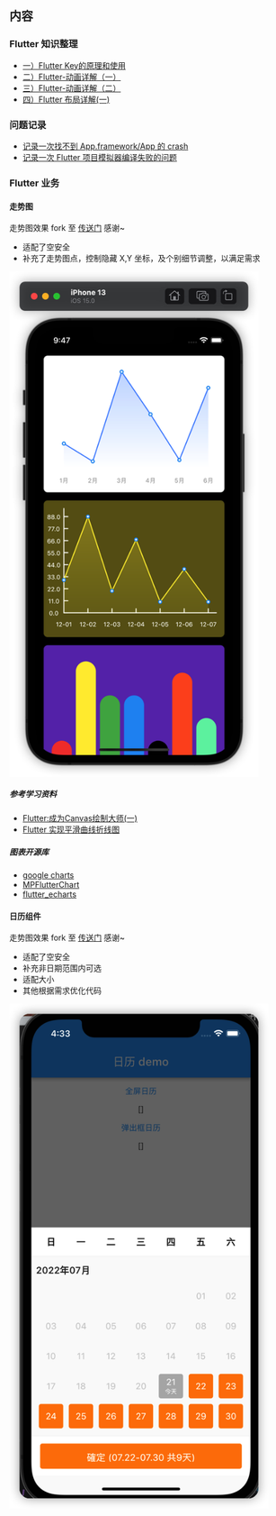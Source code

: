 
## 内容
### Flutter 知识整理
- [一）Flutter Key的原理和使用](https://zhengzeqin.netlify.app/2022/03/15/%E4%B8%80%EF%BC%89flutter-key%E7%9A%84%E5%8E%9F%E7%90%86%E5%92%8C%E4%BD%BF%E7%94%A8/)
- [二）Flutter-动画详解（一）](https://zhengzeqin.netlify.app/2022/03/28/%E4%BA%8C%EF%BC%89flutter-%E5%8A%A8%E7%94%BB%E8%AF%A6%E8%A7%A3%EF%BC%88%E4%B8%80%EF%BC%89/)
- [三）Flutter-动画详解（二）](https://zhengzeqin.netlify.app/2022/04/05/%E4%B8%89%EF%BC%89flutter-%E5%8A%A8%E7%94%BB%E8%AF%A6%E8%A7%A3%EF%BC%88%E4%BA%8C%EF%BC%89/)
- [四）Flutter 布局详解(一) ](https://zhengzeqin.netlify.app/2022/04/16/%E5%9B%9B%EF%BC%89flutter-%E5%B8%83%E5%B1%80%E8%AF%A6%E8%A7%A3/)

### 问题记录
- [记录一次找不到 App.framework/App 的 crash](https://zhengzeqin.netlify.app/2022/01/25/crash-on-dyld-library-not-loaded-rpath-app-framework-app/)
- [记录一次 Flutter 项目模拟器编译失败的问题](https://zhengzeqin.netlify.app/2022/04/29/%E8%AE%B0%E4%B8%80%E6%AC%A1-flutter-%E9%A1%B9%E7%9B%AE%E5%BC%95%E5%85%A5-google-map-%E5%90%8E%E6%A8%A1%E6%8B%9F%E5%99%A8%E7%BC%96%E8%AF%91%E5%BC%82%E5%B8%B8/)

### Flutter 业务

#### 走势图
走势图效果 fork 至 [传送门](https://github.com/good-good-study/flutter_chart) 感谢~
- 适配了空安全
- 补充了走势图点，控制隐藏 X,Y 坐标，及个别细节调整，以满足需求
<img src="https://github.com/zeqinjie/flutter_demo/blob/main/pic/charts.png" width="443" height="897" align="middle"/>

##### 参考学习资料

- [Flutter:成为Canvas绘制大师(一)](https://juejin.cn/post/6844903805000089608)
- [Flutter 实现平滑曲线折线图](https://juejin.cn/post/6844903740730769421)

##### 图表开源库

- [google charts](https://github.com/google/charts)
- [MPFlutterChart](https://github.com/SunPointed/MPFlutterChart)
- [flutter_echarts](https://github.com/entronad/flutter_echarts)


#### 日历组件
走势图效果 fork 至 [传送门](https://github.com/heruijun/flutter_calendar_list) 感谢~
- 适配了空安全
- 补充非日期范围内可选
- 适配大小
- 其他根据需求优化代码
<img src="https://github.com/zeqinjie/flutter_demo/blob/main/pic/calendar.png" width="461" height="896" align="middle"/>
